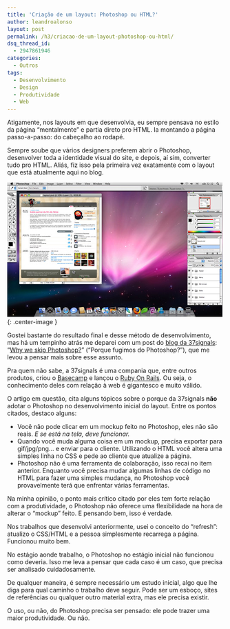 ```yaml
---
title: 'Criação de um layout: Photoshop ou HTML?'
author: leandroalonso
layout: post
permalink: /h3/criacao-de-um-layout-photoshop-ou-html/
dsq_thread_id:
  - 2947861946
categories:
  - Outros
tags:
  - Desenvolvimento
  - Design
  - Produtividade
  - Web
---
```

Atigamente, nos layouts em que desenvolvia, eu sempre pensava no estilo da página &#8220;mentalmente&#8221; e partia direto pro HTML. Ia montando a página passo-a-passo: do cabeçalho ao rodapé.

Sempre soube que vários designers preferem abrir o Photoshop, desenvolver toda a identidade visual do site, e depois, aí sim, converter tudo pro HTML. Aliás, fiz isso pela primeira vez exatamente com o layout que está atualmente aqui no blog.<!--more-->

![Mockup do atual layout do blog, no Photoshop](/assets/leandrow_mockup_photoshop.jpg){: .center-image }

Gostei bastante do resultado final e desse método de desenvolvimento, mas há um tempinho atrás me deparei com um post do [blog da 37signals][1]: &#8220;[Why we skip Photoshop?][2]&#8221; (&#8220;Porque fugimos do Photoshop?&#8221;), que me levou a pensar mais sobre esse assunto.

Pra quem não sabe, a 37signals é uma compania que, entre outros produtos, criou o [Basecamp][3] e lançou o [Ruby On Rails][4]. Ou seja, o conhecimento deles com relação à web é gigantesco e muito válido.

O artigo em questão, cita alguns tópicos sobre o porque da 37signals **não** adotar o Photoshop no desenvolvimento inicial do layout. Entre os pontos citados, destaco alguns:

  * Você não pode clicar em um mockup feito no Photoshop, eles não são reais. *E se está na tela, deve funcionar.*
  * Quando você muda alguma coisa em um mockup, precisa exportar para gif/jpg/png&#8230; e enviar para o cliente. Utilizando o HTML você altera uma simples linha no CSS e pede ao cliente que atualize a página.
  * Photoshop não é uma ferramenta de colaboração, isso recai no item anterior. Enquanto você precisa mudar algumas linhas de código no HTML para fazer uma simples mudança, no Photoshop você provavelmente terá que enfrentar várias ferramentas.

Na minha opinião, o ponto mais crítico citado por eles tem forte relação com a produtividade, o Photoshop não oferece uma flexibilidade na hora de alterar o &#8220;mockup&#8221; feito. E pensando bem, isso é verdade.

Nos trabalhos que desenvolvi anteriormente, usei o conceito do &#8220;refresh&#8221;: atualizo o CSS/HTML e a pessoa simplesmente recarrega a página. Funcionou muito bem.

No estágio aonde trabalho, o Photoshop no estágio inicial não funcionou como deveria. Isso me leva a pensar que cada caso é um caso, que precisa ser analisado cuidadosamente.

De qualquer maneira, é sempre necessário um estudo inicial, algo que lhe diga para qual caminho o trabalho deve seguir. Pode ser um esboço, sites de referências ou qualquer outro material extra, mas ele precisa existir.

O uso, ou não, do Photoshop precisa ser pensado: ele pode trazer uma maior produtividade. Ou não.

 [1]: http://blogcabin.37signals.com/svn/
 [2]: http://www.37signals.com/svn/posts/1061-why-we-skip-photoshop
 [3]: http://www.basecamphq.com/
 [4]: http://pt.wikipedia.org/wiki/Ruby_on_Rails
